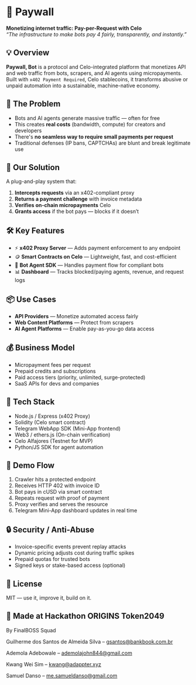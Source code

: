 # 🤖 Paywall

**Monetizing internet traffic: Pay-per-Request with Celo**  
_“The infrastructure to make bots pay 4 fairly, transparently, and instantly.”_



## 💡 Overview

**Paywall, Bot** is a protocol and Celo-integrated platform that monetizes API and web traffic from bots, scrapers, and AI agents using micropayments. Built with `x402 Payment Required`, Celo stablecoins, it transforms abusive or unpaid automation into a sustainable, machine-native economy.


## 🧩 The Problem

- Bots and AI agents generate massive traffic — often for free
- This creates **real costs** (bandwidth, compute) for creators and developers
- There's **no seamless way to require small payments per request**
- Traditional defenses (IP bans, CAPTCHAs) are blunt and break legitimate use


## 🚀 Our Solution

A plug-and-play system that:

1. **Intercepts requests** via an x402-compliant proxy
2. **Returns a payment challenge** with invoice metadata
3. **Verifies on-chain micropayments** Celo
4. **Grants access** if the bot pays — blocks if it doesn’t


## 🛠️ Key Features

- ⚡ **x402 Proxy Server** — Adds payment enforcement to any endpoint
- 🪙 **Smart Contracts on Celo** — Lightweight, fast, and cost-efficient
- 🤖 **Bot Agent SDK** — Handles payment flow for compliant bots
- 📊 **Dashboard** — Tracks blocked/paying agents, revenue, and request logs


## 📦 Use Cases

- **API Providers** — Monetize automated access fairly
- **Web Content Platforms** — Protect from scrapers
- **AI Agent Platforms** — Enable pay-as-you-go data access


## 💰 Business Model

- Micropayment fees per request
- Prepaid credits and subscriptions
- Paid access tiers (priority, unlimited, surge-protected)
- SaaS APIs for devs and companies


## 🧠 Tech Stack

- Node.js / Express (x402 Proxy)
- Solidity (Celo smart contract)
- Telegram WebApp SDK (Mini-App frontend)
- Web3 / ethers.js (On-chain verification)
- Celo Alfajores (Testnet for MVP)
- Python/JS SDK for agent automation


## 🧪 Demo Flow

1. Crawler hits a protected endpoint
2. Receives HTTP 402 with invoice ID
3. Bot pays in cUSD via smart contract
4. Repeats request with proof of payment
5. Proxy verifies and serves the resource
6. Telegram Mini-App dashboard updates in real time


## 🔒 Security / Anti-Abuse

- Invoice-specific events prevent replay attacks
- Dynamic pricing adjusts cost during traffic spikes
- Prepaid quotas for trusted bots
- Signed keys or stake-based access (optional)


## 🧾 License

MIT — use it, improve it, build on it.


## 🧠 Made at Hackathon ORIGINS Token2049

By FinalBOSS Squad 

Guilherme dos Santos de Almeida Silva – gsantos@bankbook.com.br

Ademola Adebowale – ​​ademolajohn844@gmail.com

Kwang Wei Sim – kwang@adappter.xyz

Samuel Danso – me.samueldanso@gmail.com 
